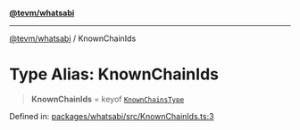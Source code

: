 [**@tevm/whatsabi**](../README.md)

***

[@tevm/whatsabi](../globals.md) / KnownChainIds

# Type Alias: KnownChainIds

> **KnownChainIds** = keyof [`KnownChainsType`](KnownChainsType.md)

Defined in: [packages/whatsabi/src/KnownChainIds.ts:3](https://github.com/evmts/compiler/blob/main/packages/whatsabi/src/KnownChainIds.ts#L3)
